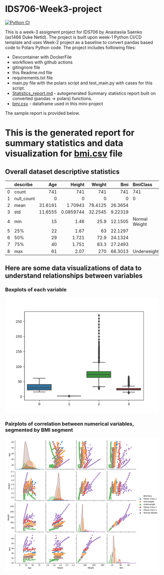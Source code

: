# IDS706-Week3-project

[![Python CI](https://github.com/Nastiiasaenko/IDS706-Week1-project/actions/workflows/main.yml/badge.svg)](https://github.com/Nastiiasaenko/IDS706-Week1-project/actions/workflows/main.yml)

This is a week-3 assigment project for IDS706 by Anastasiia Saenko (as1466 Duke NetId).
The project is built upon week-1 Python CI/CD template and uses Week-2 project as a  baseline to convert pandas based code to Polars Python code. The project includes folllowing files: 

* Devcontainer with DockerFile
* workflows with github actions
* gitingnore file
* this Readme.md file
* requirements.txt file
* main.py file with the polars script and test_main.py with cases for this script.
* [Statistics_report.md](https://github.com/nogibjj/as1466_week3_DE/blob/main/Statistics_report.md) - autogenerated Summary statistics report built on converted (pandas -> polars) functions.
* [bmi.csv](https://github.com/nogibjj/as1466_week3_DE/blob/main/bmi.csv) - dataframe used in this mini-project

The sample report is provided below. 

# This is the generated report for summary statistics and data visualization for [bmi.csv](https://github.com/nogibjj/as1466_week2_DE/blob/main/bmi.csv) file

## Overall dataset descriptive statistics

|    | describe   |      Age |      Height |   Weight |       Bmi | BmiClass      |
|---:|:-----------|---------:|------------:|---------:|----------:|:--------------|
|  0 | count      | 741      | 741         | 741      | 741       | 741           |
|  1 | null_count |   0      |   0         |   0      |   0       | 0             |
|  2 | mean       |  31.6181 |   1.70943   |  78.4125 |  26.3654  |               |
|  3 | std        |  11.6555 |   0.0859744 |  32.2545 |   9.22319 |               |
|  4 | min        |  15      |   1.46      |  25.9    |  12.1505  | Normal Weight |
|  5 | 25%        |  22      |   1.67      |  63      |  22.1297  |               |
|  6 | 50%        |  29      |   1.721     |  72.9    |  24.1324  |               |
|  7 | 75%        |  40      |   1.751     |  83.3    |  27.2493  |               |
|  8 | max        |  61      |   2.07      | 270      |  66.3013  | Underweight   |

## Here are some data visualizations of data to understand relationships between variables

### Boxplots of each variable
![Boxplot](boxplots.png)



### Pairplots of correlation between numerical variables, segmented by BMI segment

![Variable Correlations](pairplot.png)

